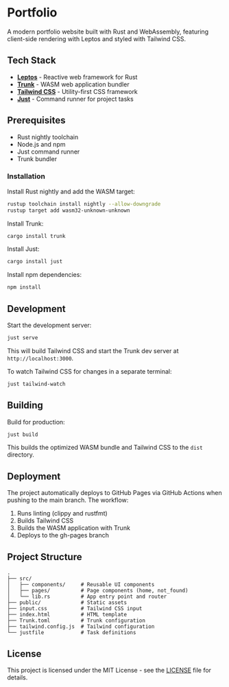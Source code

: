 # Portfolio

A modern portfolio website built with Rust and WebAssembly, featuring client-side rendering with Leptos and styled with Tailwind CSS.

## Tech Stack

- **[Leptos](https://github.com/leptos-rs/leptos)** - Reactive web framework for Rust
- **[Trunk](https://github.com/trunk-rs/trunk)** - WASM web application bundler
- **[Tailwind CSS](https://tailwindcss.com/)** - Utility-first CSS framework
- **[Just](https://github.com/casey/just)** - Command runner for project tasks

## Prerequisites

- Rust nightly toolchain
- Node.js and npm
- Just command runner
- Trunk bundler

### Installation

Install Rust nightly and add the WASM target:

```sh
rustup toolchain install nightly --allow-downgrade
rustup target add wasm32-unknown-unknown
```

Install Trunk:

```sh
cargo install trunk
```

Install Just:

```sh
cargo install just
```

Install npm dependencies:

```sh
npm install
```

## Development

Start the development server:

```sh
just serve
```

This will build Tailwind CSS and start the Trunk dev server at `http://localhost:3000`.

To watch Tailwind CSS for changes in a separate terminal:

```sh
just tailwind-watch
```

## Building

Build for production:

```sh
just build
```

This builds the optimized WASM bundle and Tailwind CSS to the `dist` directory.

## Deployment

The project automatically deploys to GitHub Pages via GitHub Actions when pushing to the main branch. The workflow:

1. Runs linting (clippy and rustfmt)
2. Builds Tailwind CSS
3. Builds the WASM application with Trunk
4. Deploys to the gh-pages branch

## Project Structure

```
.
├── src/
│   ├── components/     # Reusable UI components
│   ├── pages/          # Page components (home, not_found)
│   └── lib.rs          # App entry point and router
├── public/             # Static assets
├── input.css           # Tailwind CSS input
├── index.html          # HTML template
├── Trunk.toml          # Trunk configuration
├── tailwind.config.js  # Tailwind configuration
└── justfile            # Task definitions
```

## License

This project is licensed under the MIT License - see the [LICENSE](LICENSE.md) file for details.

